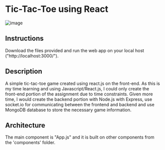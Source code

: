# Tic-Tac-Toe using React

![image](https://github.com/chiaxiu/govtechassignment/assets/146698230/d0289cf4-1c4e-4b8f-a66e-01edf2856858)

## Instructions
Download the files provided and run the web app on your local host ("http://localhost:3000/"). 

## Description
A simple tic-tac-toe game created using react.js on the front-end. As this is my time learning and using Javascript/React.js, I could only create the front-end portion of the assignment due to time constraints. Given more time, I would create the backend portion with Node.js with Express, use socket.io for communicating between the frontend and backend and use MongoDB database to store the necessary game information.

## Architecture
The main component is "App.js" and it is built on other components from the 'components' folder.
